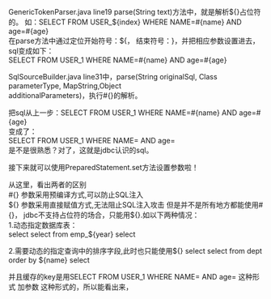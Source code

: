 GenericTokenParser.java line19  parse(String text)方法中，就是解析${}占位符的。  
如：SELECT  FROM USER_${index} WHERE NAME=#{name} AND age=#{age}  
在parse方法中通过定位开始符号：${， 结束符号：}，并把相应参数设置进去，sql变成如下：  
SELECT  FROM USER_1 WHERE NAME=#{name} AND age=#{age}   

SqlSourceBuilder.java line31中，parse(String originalSql, Class parameterType, MapString,Object  
additionalParameters)，执行#{}的解析。  

把sql从上一步：SELECT  FROM USER_1 WHERE NAME=#{name} AND age=#{age}  
变成了：  
SELECT  FROM USER_1 WHERE NAME= AND age=  
是不是很熟悉？对了，这就是jdbc认识的sql。  

接下来就可以使用PreparedStatement.set方法设置参数啦！  

从这里，看出两者的区别  
 #{}  参数采用预编译方式,可以防止SQL注入  
 ${}  参数采用直接赋值方式,无法阻止SQL注入攻击  
但是并不是所有地方都能使用#{}， jdbc不支持占位符的场合，只能用${}.如以下两种情况：   
1.动态指定数据库表：  
select
      select   from emp_${year}
select

2.需要动态的指定查询中的排序字段,此时也只能使用${}
select
       select    from dept order by ${name}
select 



并且缓存的key是用SELECT  FROM USER_1 WHERE NAME= AND age= 这种形式 加参数 这种形式的，所以能看出来，




